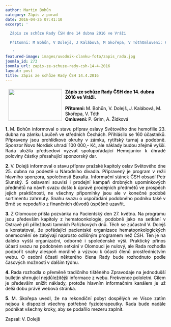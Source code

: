 ```yaml
---
author: Martin Bohůn
category: Zápis z porad
date: 2016-04-25 07:41:10
excerpt: '

  Zápis ze schůze Rady ČSH dne 14 dubna 2016 ve Vráži

  Přítomni: M Bohůn, V Dolejš, J Kalábová, M Skořepa, V TóthOmluveni: P Grim, A Žídková

   '
featured-image: images/uvodnik-clanku-foto/zapis_rada.jpg
joomla_id: 273
joomla_url: zapis-ze-schuze-rady-csh-14-4-2016
layout: post
title: Zápis ze schůze Rady ČSH 14.4.2016
---
```


<h4>
 <span>
  <img border="0" height="100" src="{{ site.baseurl }}/images/uvodnik-clanku-foto/zapis_rada.jpg" style="float: left; margin-left: 10px; margin-right: 10px;" width="168"/>
 </span>
</h4>
<h4>
 <span>
  <span style="color: #000000;">
   Zápis ze schůze Rady ČSH dne 14. dubna 2016 ve Vráži.
  </span>
 </span>
</h4>
<p>
 <span style="color: #000000;">
  <strong>
   Přítomni:
  </strong>
  M. Bohůn, V. Dolejš, J. Kalábová, M. Skořepa, V. Tóth
  <br/>
  <strong>
   Omluveni:
  </strong>
  P. Grim, A. Žídková
 </span>
</p>
<p>
 <span style="color: #000000;">
 </span>
</p>
<p style="text-align: justify;">
 <span style="color: #000000;">
  <strong style="text-align: justify;">
   1.
  </strong>
  <span style="text-align: justify;">
   M. Bohůn informoval o stavu příprav oslavy Světového dne hemofilie 23. dubna na zámku Loučeň ve středních Čechách. Přihlásilo se 160 účastníků. Připraveny jsou prohlídkové okruhy v zámku, rytířský turnaj a podobně. Sponzor Novo Nordisk uhradí 100 000,- Kč, ale náklady budou zřejmě vyšší. Rada uložila předsedovi vyzvat spolupořádající Hemojunior k úhradě poloviny částky přesahující sponzorský dar.
  </span>
 </span>
</p>
<p style="text-align: justify;">
 <span style="color: #000000;">
  <strong>
   2.
  </strong>
  V. Dolejš informoval o stavu příprav pražské kapitoly oslav Světového dne 25. dubna na podestě u Národního divadla. Připravený je program v režii hlavního sponzora, společnosti Baxalta. Informační stánek ČSH obsadí Petr Slunský. S oslavami souvisí i prodejní kampaň drobných upomínkových předmětů na návrh svazu došlo k úpravě prodejních předmětů ve prospěch jejich praktičnosti, ne všechny připomínky jsou ale v konečné podobě sortimentu zahrnuty. Snahu svazu o uspořádání podobného podniku také v Brně se nepodařilo z finančních důvodů úspěšně uzavřít.
 </span>
</p>
<p style="text-align: justify;">
 <span style="color: #000000;">
  <strong>
   3.
  </strong>
  Z Olomouce přišla pozvánka na Pacientský den 27. května. Na programu jsou především kapitoly z hematoonkologie, podobně jako na setkání v Ostravě při příležitosti tamních Pařízkových dnů. Těch se zúčastnil V. Dolejš a konstatoval, že pořádající pacientské organizace hematoonkologických onemocnění se zabývají naprosto odlišným programem než ČSH. Ten je na daleko vyšší organizační, odborné i společenské výši. Praktický přínos účasti svazu na podobném setkání v Olomouci je nulový, ale Rada rozhodla podpořit snahy alespoň morálně a výzvou k účasti členů prostřednictvím webu. O osobní účasti některého člena Rady bude rozhodnuto podle časových možností v dalším týdnu.
 </span>
</p>
<p style="text-align: justify;">
 <span style="color: #000000;">
  <strong>
   4.
  </strong>
  Rada rozhodla o přeměně tradičního tištěného Zpravodaje na jednodušší bulletin shrnující nejdůležitější informace z webu. Frekvence pololetní. Cílem je především snížit náklady, protože hlavním informačním kanálem je už delší dobu právě webová stránka.
 </span>
</p>
<p style="text-align: justify;">
 <span style="color: #000000;">
  <strong>
   5.
  </strong>
  M. Skořepa uvedl, že na rekondiční pobyt dospělých ve Vísce zatím nejsou k dispozici všechny potřebné fyzioterapeutky. Rada bude nadále podnikat všechny kroky, aby se podařilo mezeru zaplnit.
 </span>
</p>
<p>
 <span style="color: #000000;">
  Zapsal: V. Dolejš
 </span>
</p>
<p style="text-align: justify;">
 <span style="color: #000000;">
 </span>
</p>